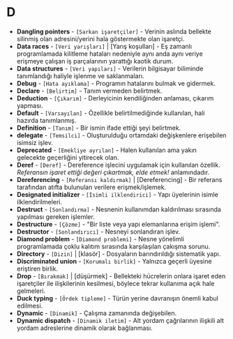 # **D**

* **Dangling pointers** - `[Sarkan işaretçiler]` - Verinin aslında bellekte silinmiş olan adresini/yerini hala göstermekte olan işaretçi.
* **Data races** - `[Veri yarışları]` | [Yarış koşulları] - Eş zamanlı programlamada kilitleme hataları nedeniyle aynı anda aynı veriye erişmeye çalışan iş parçalarının yarattığı kaotik durum. 
* **Data structures** - `[Veri yapıları]` - Verilerin bilgisayar biliminde tanımlandığı haliyle işlenme ve saklanmaları.
* **Debug** - `[Hata ayıklama]` - Programın hatalarını bulmak ve gidermek.
* **Declare** - `[Belirtim]` - Tanım vermeden belirtmek.
* **Deduction** - `[Çıkarım]` - Derleyicinin kendiliğinden anlaması, çıkarım yapması.
* **Default** - `[Varsayılan]` - Özellikle belirtilmediğinde kullanılan, hali hazırda tanımlanmış.
* **Definition** - `[Tanım]` - Bir ismin ifade ettiği şeyi belirtmek.
* **delegate** - `[Temsilci]` - Oluşturulduğu ortamdaki değişkenlere erişebilen isimsiz işlev.
* **Deprecated** - `[Emekliye ayrılan]` - Halen kullanılan ama yakın gelecekte geçerliğini yitirecek olan.
* **Deref** - `[Deref]` - Dereference işlecini uygulamak için kullanılan özellik. *Referansın işaret ettiği değeri çıkartmak, elde etmek!* anlamındadır.  
* **Dereferencing** - `[Referansı kaldırmak]` | [Dereferencing] - Bir referans tarafından atıfta bulunulan verilere erişmek/işlemek.
* **Designated initializer** - `[İsimli ilklendirici]` - Yapı üyelerinin isimle ilklendirilmeleri.
* **Destruct** - `[Sonlandırma]` - Nesnenin kullanımdan kaldırılması sırasında yapılması gereken işlemler.
* **Destructure** - `[Çözme]` - "Bir liste veya yapı elemanlarına erişim işlemi".
* **Destructor** - `[Sonlandırıcı]` - Nesneyi sonlandıran işlev.
* **Diamond problem** - `[Diamond problemi]` - Nesne yönelimli programlamada çoklu kalıtım sırasında karşılaşılan çakışma sorunu.
* **Directory** - `[Dizin]` | [klasör] - Dosyaların barındırıldığı sistematik yapı.
* **Discriminated union** - `[Korumalı birlik]` - Yalnızca geçerli üyesine eriştiren birlik.
* **Drop** - `[Bırakmak]` | [düşürmek] - Bellekteki hücrelerin onlara işaret eden işaretçiler ile ilişkilerinin kesilmesi, böylece tekrar kullanıma açık hale gelmeleri.
* **Duck typing** - `[Ördek tipleme]` - Türün yerine davranışın önemli kabul edilmesi.
* **Dynamic** - `[Dinamik]` - Çalışma zamanında değişebilen.
* **Dynamic dispatch** - `[Dinamik iletim]` - Alt yordam çağrılarının ilişkili alt yordam adreslerine dinamik olarak bağlanması.
